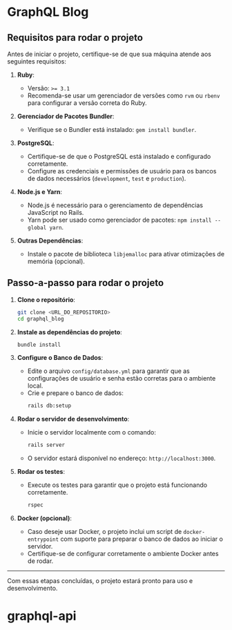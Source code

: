# GraphQL Blog

## Requisitos para rodar o projeto

Antes de iniciar o projeto, certifique-se de que sua máquina atende aos seguintes requisitos:

1. **Ruby**:
   - Versão: `>= 3.1`
   - Recomenda-se usar um gerenciador de versões como `rvm` ou `rbenv` para configurar a versão correta do Ruby.

2. **Gerenciador de Pacotes Bundler**:
   - Verifique se o Bundler está instalado: `gem install bundler`.

3. **PostgreSQL**:
   - Certifique-se de que o PostgreSQL está instalado e configurado corretamente.
   - Configure as credenciais e permissões de usuário para os bancos de dados necessários (`development`, `test` e `production`).

4. **Node.js e Yarn**:
   - Node.js é necessário para o gerenciamento de dependências JavaScript no Rails.
   - Yarn pode ser usado como gerenciador de pacotes: `npm install --global yarn`.

5. **Outras Dependências**:
   - Instale o pacote de biblioteca `libjemalloc` para ativar otimizações de memória (opcional).


## Passo-a-passo para rodar o projeto

1. **Clone o repositório**:
   ```bash
   git clone <URL_DO_REPOSITORIO>
   cd graphql_blog
   ```

2. **Instale as dependências do projeto**:
   ```bash
   bundle install
   ```

3. **Configure o Banco de Dados**:
   - Edite o arquivo `config/database.yml` para garantir que as configurações de usuário e senha estão corretas para o ambiente local.
   - Crie e prepare o banco de dados:
     ```bash
     rails db:setup
     ```

4. **Rodar o servidor de desenvolvimento**:
   - Inicie o servidor localmente com o comando:
     ```bash
     rails server
     ```
   - O servidor estará disponível no endereço: `http://localhost:3000`.

5. **Rodar os testes**:
   - Execute os testes para garantir que o projeto está funcionando corretamente.
     ```bash
     rspec
     ```

6. **Docker (opcional)**:
   - Caso deseje usar Docker, o projeto inclui um script de `docker-entrypoint` com suporte para preparar o banco de dados ao iniciar o servidor.
   - Certifique-se de configurar corretamente o ambiente Docker antes de rodar.

---

Com essas etapas concluídas, o projeto estará pronto para uso e desenvolvimento.

# graphql-api
